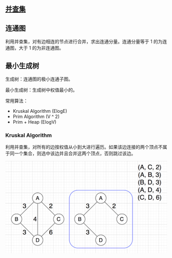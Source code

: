 ## [并查集](../disjoint-set/disjoint_set.cpp)

## 连通图
利用并查集，对有边相连的节点进行合并，求出连通分量。连通分量等于 1 的为连通图，大于 1 的为非连通图。

## 最小生成树
生成树：连通图的极小连通子图。

最小生成树：生成树中权值最小的。

常用算法：
- Kruskal Algorithm (ElogE)
- Prim Algorithm (V ^ 2)
- Prim + Heap (ElogV)

### Kruskal Algorithm
利用并查集，对所有的边按权值从小到大进行遍历。如果该边连接的两个顶点不属于同一个集合，则选中该边并且合并这两个顶点，否则跳过该边。

<img src="../images/graph/kruskal.png">
